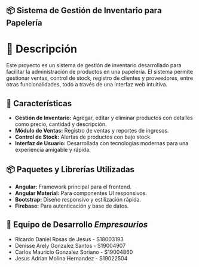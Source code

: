 ## 📦 Sistema de Gestión de Inventario para Papelería

# 📝 Descripción
Este proyecto es un sistema de gestión de inventario desarrollado para facilitar la administración de productos en una papelería. El sistema permite gestionar ventas, control de stock, registro de clientes y proveedores, entre otras funcionalidades, todo a través de una interfaz web intuitiva.

## 🌟 Características
* __Gestión de Inventario:__ Agregar, editar y eliminar productos con detalles como precio, cantidad y descripción.
* __Módulo de Ventas:__ Registro de ventas y reportes de ingresos.
* __Control de Stock:__ Alertas de productos con bajo stock.
* __Interfaz de Usuario:__ Desarrollada con tecnologías modernas para una experiencia amigable y rápida.

## 📦 Paquetes y Librerías Utilizadas
* __Angular:__ Framework principal para el frontend.
* __Angular Material:__ Para componentes UI responsivos.
* __Bootstrap:__ Diseño responsivo y estilización rápida.
* __Firebase:__ Para autenticación y base de datos.

## 👥 Equipo de Desarrollo _Empresaurios_ 
 
* Ricardo Daniel Rosas de Jesus - S18003193   
* Denisse Arely Gonzalez Santos - S19004907 
* Carlos Mauricio Gonzalez Soriano - S19004860  
* Jesus Adrian Molina Hernandez - S19022504
